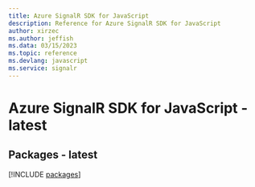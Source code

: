 ```yaml
---
title: Azure SignalR SDK for JavaScript
description: Reference for Azure SignalR SDK for JavaScript
author: xirzec
ms.author: jeffish
ms.data: 03/15/2023
ms.topic: reference
ms.devlang: javascript
ms.service: signalr
---
```

# Azure SignalR SDK for JavaScript - latest
## Packages - latest
[!INCLUDE [packages](signalr-index.md)]